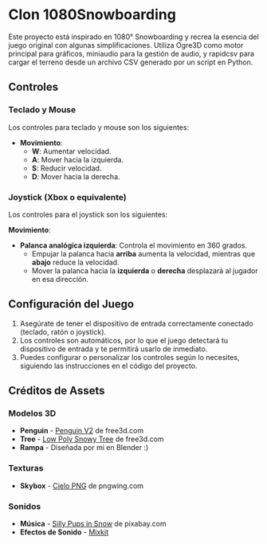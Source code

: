 # Clon 1080Snowboarding

Este proyecto está inspirado en 1080° Snowboarding y recrea la esencia del juego original con algunas simplificaciones. Utiliza Ogre3D como motor principal para gráficos, miniaudio para la gestión de audio, y rapidcsv para cargar el terreno desde un archivo CSV generado por un script en Python.

## Controles

### Teclado y Mouse
Los controles para teclado y mouse son los siguientes:

- **Movimiento**:
  - **W**: Aumentar velocidad.
  - **A**: Mover hacia la izquierda.
  - **S**: Reducir velocidad.
  - **D**: Mover hacia la derecha.

### Joystick (Xbox o equivalente)

Los controles para el joystick son los siguientes:

 **Movimiento**:
  - **Palanca analógica izquierda**: Controla el movimiento en 360 grados. 
    - Empujar la palanca hacia **arriba** aumenta la velocidad, mientras que **abajo** reduce la velocidad.
    - Mover la palanca hacia la **izquierda** o **derecha** desplazará al jugador en esa dirección.


## Configuración del Juego

1. Asegúrate de tener el dispositivo de entrada correctamente conectado (teclado, ratón o joystick).
2. Los controles son automáticos, por lo que el juego detectará tu dispositivo de entrada y te permitirá usarlo de inmediato.
3. Puedes configurar o personalizar los controles según lo necesites, siguiendo las instrucciones en el código del proyecto.

## Créditos de Assets

### Modelos 3D
- **Penguin** - [Penguin V2](https://free3d.com/3d-model/penguin-v2--128210.html) de free3d.com
- **Tree** - [Low Poly Snowy Tree](https://free3d.com/3d-model/low-poly-snowy-tree-134146.html) de free3d.com
- **Rampa** - Diseñada por mi en Blender :)

### Texturas
- **Skybox** - [Cielo PNG](https://www.pngwing.com/es/free-png-dcabk/download) de pngwing.com

### Sonidos
- **Música** - [Silly Pups in Snow](https://pixabay.com/es/music/melodias-para-ninos-felices-silly-pups-in-snow-222528/) de pixabay.com
- **Efectos de Sonido** - [Mixkit](https://mixkit.co)



